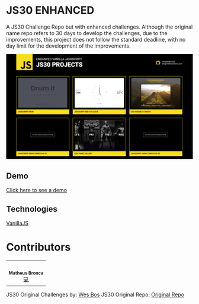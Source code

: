 # JS30 ENHANCED

 A JS30 Challenge Repo but with enhanced challenges.
 Although the original name repo refers to 30 days to develop the challenges, due to the improvements, this project does not follow the standard deadline, with no day limit for the development of the improvements. 

![Capa do Projeto](/images/cover.jpg)

## Demo
 [Click here to see a demo](https://matheusbronca.github.io/JS30/)

## Technologies

[VanillaJS](https://www.javascript.com/)

# Contributors

<table>
  <tr>
    <td align="center"><a href="https://github.com/matheusbronca"><img src="https://avatars.githubusercontent.com/u/61763034?s=460&u=4f8a4c051799e94791d5ce14fddede0919a0780c&v=4" width="100px;" alt=""/><br /><sub><b>Matheus Bronca</b></sub></a><br /><a href="https://github.com/matheusbronca/animesquiz/commits?author=matheusbronca" title="Code">💻</a>
    </td>
  </tr>
</table>

JS30 Original Challenges by: [Wes Bos](https://github.com/wesbos/)
JS30 Original Repo: [Original Repo](https://github.com/wesbos/JavaScript30)